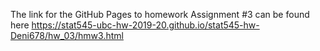 The link for the GitHub Pages to homework Assignment #3 can be found here https://stat545-ubc-hw-2019-20.github.io/stat545-hw-Deni678/hw_03/hmw3.html

